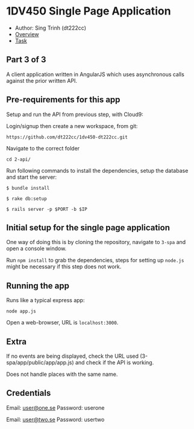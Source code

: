 # 1DV450 Single Page Application
- Author: Sing Trinh (dt222cc)
- [Overview](https://coursepress.lnu.se/kurs/webbramverk/tjansten-toerh/)
- [Task](https://coursepress.lnu.se/kurs/webbramverk/spa-front-end/)

## Part 3 of 3
A client application written in AngularJS which uses asynchronous calls against the prior written API.

## Pre-requirements for this app

Setup and run the API from previous step, with Cloud9:

Login/signup then create a new workspace, from git:
```
https://github.com/dt222cc/1dv450-dt222cc.git
```

Navigate to the correct folder
```
cd 2-api/
```

Run following commands to install the dependencies, setup the database and start the server:
```
$ bundle install

$ rake db:setup

$ rails server -p $PORT -b $IP
```

## Initial setup for the single page application

One way of doing this is by cloning the repository, navigate to `3-spa` and open a console window.

Run `npm install` to grab the dependencies, steps for setting up `node.js` might be necessary if this step does not work.

## Running the app

Runs like a typical express app:

    node app.js

Open a web-browser, URL is `localhost:3000`.

## Extra

If no events are being displayed, check the URL used (3-spa/app/public/app/app.js) and check if the API is working.

Does not handle places with the same name.

## Credentials

Email:    user@one.se
Password: userone

Email:    user@two.se
Password: usertwo
